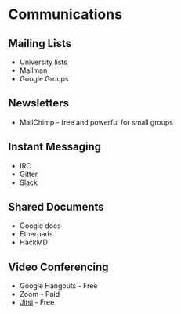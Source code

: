 # Communications 

## Mailing Lists
* University lists
* Mailman 
* Google Groups

## Newsletters
* MailChimp - free and powerful for small groups

## Instant Messaging 
* IRC
* Gitter
* Slack

## Shared Documents
* Google docs
* Etherpads
* HackMD

## Video Conferencing 
* Google Hangouts - Free
* Zoom - Paid
* [Jitsi](https://jitsi.org) - Free
